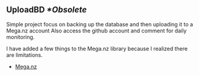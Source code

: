 ## UploadBD _*Obsolete_


Simple project focus on backing up the database and then uploading it to a Mega.nz account
Also access the github account and comment for daily monitoring.

I have added a few things to the Mega.nz library because I realized there are limitations.

- [Mega.nz](https://github.com/odwyersoftware/mega.py/tree/master)
